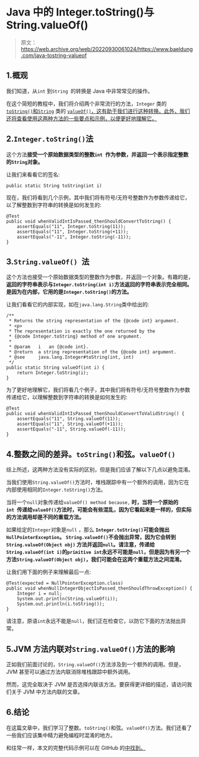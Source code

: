 # Java 中的 Integer.toString()与 String.valueOf()

> 原文：<https://web.archive.org/web/20220930061024/https://www.baeldung.com/java-tostring-valueof>

## 1.概观

我们知道，从`int` 到`String `的转换是 Java 中非常常见的操作。

在这个简短的教程中，我们将介绍两个非常流行的方法，`Integer` 类的 [`toString()`和`String`](https://web.archive.org/web/20221008100127/https://docs.oracle.com/en/java/javase/18/docs/api/java.base/java/lang/Integer.html#toString()) 类的 [`valueOf()`，这有助于我们进行这种转换。此外，我们还将查看使用这两种方法的一些要点和示例，以便更好地理解它。](https://web.archive.org/web/20221008100127/https://docs.oracle.com/en/java/javase/18/docs/api/java.base/java/lang/String.html#valueOf(int))

## 2.`Integer.toString()`法

这个方法**接受一个原始数据类型的整数`int `作为参数，并返回一个表示指定整数的`String`对象。**

让我们来看看它的签名:

```
public static String toString(int i)
```

现在，我们将看到几个示例，其中我们将有符号/无符号整数作为参数传递给它，以了解整数到字符串的转换是如何发生的:

```
@Test
public void whenValidIntIsPassed_thenShouldConvertToString() {
    assertEquals("11", Integer.toString(11)); 
    assertEquals("11", Integer.toString(+11)); 
    assertEquals("-11", Integer.toString(-11));
}
```

## 3.`String.valueOf() `法

这个方法也接受一个原始数据类型的整数作为参数，并返回一个对象。有趣的是，**返回的字符串表示与`Integer.toString(int i)`方法返回的字符串表示完全相同。是因为在内部，它用的是`Integer.toString()`的方法。**

让我们看看它的内部实现，如在`java.lang.String`类中给出的:

```
/**
 * Returns the string representation of the {@code int} argument.
 * <p>
 * The representation is exactly the one returned by the
 * {@code Integer.toString} method of one argument.
 *
 * @param   i   an {@code int}.
 * @return  a string representation of the {@code int} argument.
 * @see     java.lang.Integer#toString(int, int)
 */
public static String valueOf(int i) {
    return Integer.toString(i);
}
```

为了更好地理解它，我们将看几个例子，其中我们将有符号/无符号整数作为参数传递给它，以理解整数到字符串的转换是如何发生的:

```
@Test
public void whenValidIntIsPassed_thenShouldConvertToValidString() {
    assertEquals("11", String.valueOf(11)); 
    assertEquals("11", String.valueOf(+11));
    assertEquals("-11", String.valueOf(-11));
}
```

## 4.整数之间的差异。`toString()`和弦。`valueOf()`

综上所述，这两种方法没有实际的区别，但是我们应该了解以下几点以避免混淆。

当我们使用`String.valueOf()`方法时，堆栈跟踪中有一个额外的调用，因为它在内部使用相同的`Integer.toString()`方法。

当将一个`null`对象传递给`valueOf() method because,` **时，当将一个原始的`int `传递给`valueOf()`方法时，可能会有些混乱，因为它看起来是一样的，但实际的方法调用却是不同的重载方法。**

如果给定的`Integer`对象是`null` ，那么 **`Integer.toString()`可能会抛出`NullPointerException`。 `String.valueOf()`不会抛出异常，因为它会转到`String.valueOf(Object obj)` 方法并返回`null`。**请注意，传递给`String.valueOf(int i)`的`primitive int`永远不可能是`null`，但是因为有另一个方法`String.valueOf(Object obj)`，我们可能会在这两个重载方法之间混淆。****

让我们用下面的例子来理解最后一点:

```
@Test(expected = NullPointerException.class)
public void whenNullIntegerObjectIsPassed_thenShouldThrowException() {
    Integer i = null; 
    System.out.println(String.valueOf(i)); 
    System.out.println(i.toString());
}
```

请注意，原语`int`永远不能是`null`，我们正在检查它，以防它下面的方法抛出异常。

## 5.JVM 方法内联对`String.valueOf()`方法的影响

正如我们前面讨论的，`String.valueOf()`方法涉及到一个额外的调用。但是，JVM 甚至可以通过方法内联消除堆栈跟踪中额外调用。

然而，这完全取决于 JVM 是否选择内联该方法。要获得更详细的描述，请访问我们关于 JVM 中方法内联的文章。

## 6.结论

在这篇文章中，我们学习了整数。`toString()`和弦。`valueOf()`方法。我们还看了一些我们应该集中精力避免编程时混淆的地方。

和往常一样，本文的完整代码示例可以在 GitHub 的[中找到。](https://web.archive.org/web/20221008100127/https://github.com/eugenp/tutorials/tree/master/core-java-modules/core-java-string-conversions-2)